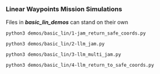 ### Linear Waypoints Mission Simulations

Files in ***basic_lin_demos*** can stand on their own

```
python3 demos/basic_lin/1-jam_return_safe_coords.py
```

```
python3 demos/basic_lin/2-llm_jam.py
```

```
python3 demos/basic_lin/3-llm_multi_jam.py
```

```
python3 demos/basic_lin/4-llm_return_to_safe_coords.py
```